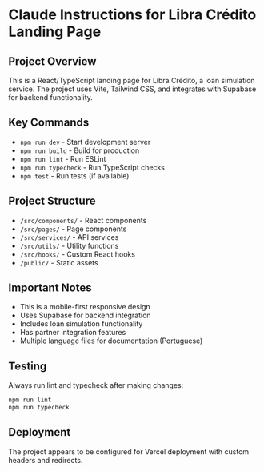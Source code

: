 # Claude Instructions for Libra Crédito Landing Page

## Project Overview
This is a React/TypeScript landing page for Libra Crédito, a loan simulation service. The project uses Vite, Tailwind CSS, and integrates with Supabase for backend functionality.

## Key Commands
- `npm run dev` - Start development server
- `npm run build` - Build for production
- `npm run lint` - Run ESLint
- `npm run typecheck` - Run TypeScript checks
- `npm test` - Run tests (if available)

## Project Structure
- `/src/components/` - React components
- `/src/pages/` - Page components
- `/src/services/` - API services
- `/src/utils/` - Utility functions
- `/src/hooks/` - Custom React hooks
- `/public/` - Static assets

## Important Notes
- This is a mobile-first responsive design
- Uses Supabase for backend integration
- Includes loan simulation functionality
- Has partner integration features
- Multiple language files for documentation (Portuguese)

## Testing
Always run lint and typecheck after making changes:
```bash
npm run lint
npm run typecheck
```

## Deployment
The project appears to be configured for Vercel deployment with custom headers and redirects.